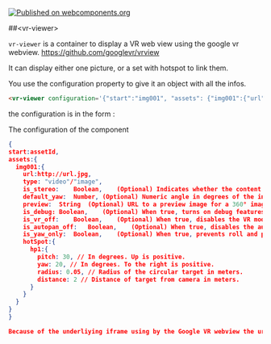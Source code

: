 [![Published on webcomponents.org](https://img.shields.io/badge/webcomponents.org-published-blue.svg)](https://www.webcomponents.org/element/owner/my-element)

##&lt;vr-viewer&gt;

`vr-viewer` is a container to display a VR web view using the google vr webview.
https://github.com/googlevr/vrview

It can display either one picture, or a set with hotspot to link them.

You use the configuration property to give it an object with all the infos.

<!---
```
<custom-element-demo>
  <template>
    <script src="../webcomponentsjs/webcomponents-lite.js"></script>
    <link rel="import" href="vr-viewer.html">
    <next-code-block></next-code-block>
  </template>
</custom-element-demo>
```
-->
```html
<vr-viewer configuration='{"start":"img001", "assets": {"img001":{"url":"https://storage.googleapis.com/vr-walk.appspot.com/walk/IMG_20170512_180048.vr-converted.jpg", "is_autopan_off":true,"is_stereo":true, "type":"image", "hotspot":{"hp1":{"pitch": 0, "yaw": 125, "radius": 0.05, "distance": 1, "destination":"img002"} }},"img002":{"url":"https://storage.googleapis.com/vr-walk.appspot.com/walk/IMG_20170512_180350.vr-converted.jpg", "is_stereo":true, "is_autopan_off":false, "type":"image", "hotspot":{"hp1":{"pitch": 0, "yaw": 125, "radius": 0.05, "distance": 1, "destination":"img001"} }}} }'></vr-viewer>
```

the configuration is in the form :

The configuration of the component

  ```json       
 {
  start:assetId,
  assets:{
    img001:{
      url:http://url.jpg,
      type: "video"/"image",
      is_stereo:	Boolean,	(Optional) Indicates whether the content at the image or video URL is stereo or not.
      default_yaw:	Number,	(Optional) Numeric angle in degrees of the initial heading for the 360° content. By default, the camera points at the center of the underlying image.
      preview:	String	(Optional) URL to a preview image for a 360° image file.
      is_debug:	Boolean,	(Optional) When true, turns on debug features like rendering hotspots ad showing the FPS meter.
      is_vr_off:	Boolean,	(Optional) When true, disables the VR mode button.
      is_autopan_off:	Boolean,	(Optional) When true, disables the autopan introduction on desktop.
      is_yaw_only:	Boolean,	(Optional) When true, prevents roll and pitch. This is intended for stereo panoramas.
      hotSpot:{
        hp1:{
          pitch: 30, // In degrees. Up is positive.
          yaw: 20, // In degrees. To the right is positive.
          radius: 0.05, // Radius of the circular target in meters.
          distance: 2 // Distance of target from camera in meters.
        }
      }
    }
  }
 }

Because of the underliying iframe using by the Google VR webview the url for the image MUST be absolute, and the CORS must be authorized on them
```